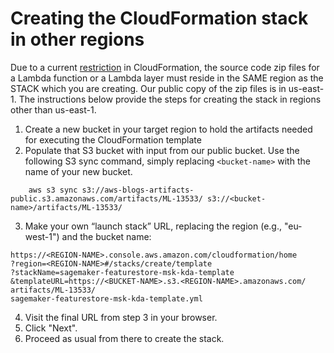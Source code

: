 # Creating the CloudFormation stack in other regions

Due to a current [restriction](https://docs.aws.amazon.com/AWSCloudFormation/latest/UserGuide/aws-properties-lambda-function-code.html) in CloudFormation, the source code zip files for a Lambda function or a Lambda layer must reside in the SAME region as the STACK which you are creating. Our public copy of the zip files is in us-east-1. The instructions below provide the steps for creating the stack in regions other than us-east-1.

1. Create a new bucket in your target region to hold the artifacts needed for  executing the CloudFormation template
2. Populate that S3 bucket with input from our public bucket. Use the following S3 sync command, simply replacing `<bucket-name>` with the name of your new bucket.
````
    aws s3 sync s3://aws-blogs-artifacts-public.s3.amazonaws.com/artifacts/ML-13533/ s3://<bucket-name>/artifacts/ML-13533/
````
3. Make your own “launch stack” URL, replacing the region (e.g., "eu-west-1") and the bucket name:
````
https://<REGION-NAME>.console.aws.amazon.com/cloudformation/home
?region=<REGION-NAME>#/stacks/create/template
?stackName=sagemaker-featurestore-msk-kda-template
&templateURL=https://<BUCKET-NAME>.s3.<REGION-NAME>.amazonaws.com/
artifacts/ML-13533/
sagemaker-featurestore-msk-kda-template.yml
````
4. Visit the final URL from step 3 in your browser.
5. Click "Next".
6. Proceed as usual from there to create the stack.
